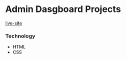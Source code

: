 # Admin Dasgboard Projects
[live-site](https://awondip.github.io/Admin-Dashboard-Project/)
### Technology
* HTML
* CSS 